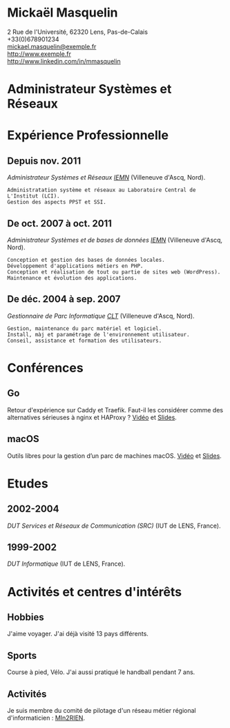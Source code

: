 # Mickaël Masquelin  
2 Rue de l'Université, 62320 Lens, Pas-de-Calais  
+33(0)678901234  
mickael.masquelin@exemple.fr  
http://www.exemple.fr  
http://www.linkedin.com/in/mmasquelin  

# Administrateur Systèmes et Réseaux

# Expérience Professionnelle
## Depuis nov. 2011
   *Administrateur Systèmes et Réseaux [IEMN](https://www.iemn.fr/)*
    (Villeneuve d'Ascq, Nord).
    
    Administratation système et réseaux au Laboratoire Central de L'Institut (LCI). 
    Gestion des aspects PPST et SSI.
    
## De oct. 2007 à oct. 2011
   *Administrateur Systèmes et de bases de données [IEMN](https://www.iemn.fr/)*
    (Villeneuve d'Ascq, Nord).
    
    Conception et gestion des bases de données locales.  
    Développement d'applications métiers en PHP.  
    Conception et réalisation de tout ou partie de sites web (WordPress).  
    Maintenance et évolution des applications.
    
## De déc. 2004 à sep. 2007
   *Gestionnaire de Parc Informatique [CLT](https://https://www.vjf.cnrs.fr/clt/v3/index.php)*
    (Villeneuve d'Ascq, Nord).
    
    Gestion, maintenance du parc matériel et logiciel.  
    Install, màj et paramétrage de l'environnement utilisateur.  
    Conseil, assistance et formation des utilisateurs.

# Conférences
## Go
   Retour d'expérience sur Caddy et Traefik. Faut-il les considérer comme des alternatives sérieuses à nginx et HAProxy ? [Vidéo](http://lille1tv.univ-lille1.fr/collections/video.aspx?id=e08b5fe2-4256-4e5d-bdab-8047b135e440) et
[Slides](https://hal.archives-ouvertes.fr/hal-01777643/file/retex_Caddy_Traefik_MIn2RIEN-final.pdf).

## macOS
   Outils libres pour la gestion d’un parc de machines macOS. [Vidéo](http://lille1tv.univ-lille1.fr/collections/video.aspx?id=6c26529f-f460-4c74-91ce-bb458443b049) et
[Slides](https://hal.archives-ouvertes.fr/hal-01774796/file/1-25012018-MMasquelin.pdf).

# Etudes
## 2002-2004
   *DUT Services et Réseaux de Communication (SRC)*
    (IUT de LENS, France).

## 1999-2002
   *DUT Informatique*
    (IUT de LENS, France).

# Activités et centres d'intérêts
## Hobbies
   J'aime voyager. J'ai déjà visité 13 pays différents.

## Sports
   Course à pied, Vélo. J'ai aussi pratiqué le handball pendant 7 ans.

## Activités
   Je suis membre du comité de pilotage d'un réseau métier régional d'informaticien : [MIn2RIEN](https://www.min2rien.fr).
